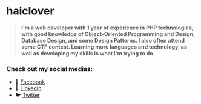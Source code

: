 # haiclover

> **I'm a web developer with 1 year of experience in PHP technologies, with good knowledge of Object-Oriented Programming and Design, Database Design, and some Design Patterns. I also often attend some CTF contest. Learning more languages and technology, as well as developing my skills is what I'm trying to do.** 

### Check out my social medias:

- 💬 [Facebook](https://fb.com/dinghi.19091999)
- 🔗 [LinkedIn](https://www.linkedin.com/in/haidv99)
- 🐦 [Twitter](https://twitter.com/haidv99)
